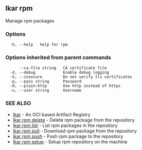 ## lkar rpm

Manage rpm packages

### Options

```
  -h, --help   help for rpm
```

### Options inherited from parent commands

```
      --ca-file string   CA certificate file
  -d, --debug            Enable debug logging
  -k, --insecure         Do not verify tls certificates
  -p, --pass string      Password
  -H, --plain-http       Use http instead of https
  -u, --user string      Username
```

### SEE ALSO

* [lkar](lkar.md)	 - An OCI based Artifact Registry
* [lkar rpm delete](lkar_rpm_delete.md)	 - Delete rpm package from the repository
* [lkar rpm list](lkar_rpm_list.md)	 - List rpm packages in the repository
* [lkar rpm pull](lkar_rpm_pull.md)	 - Download rpm package from the repository
* [lkar rpm push](lkar_rpm_push.md)	 - Push rpm package to the repository
* [lkar rpm setup](lkar_rpm_setup.md)	 - Setup rpm repository on the machine

